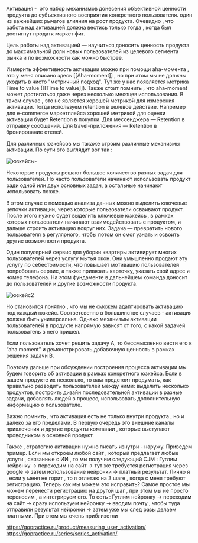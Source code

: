 Активация -  это набор механизмов донесения объективной ценности продукта до субъективного восприятия конкретного пользователя. один из важнейших рычагов влияния на рост продукта. 
Очевидно , что работа над активацией должна вестись только тогда , когда был достигнут продатк маркет фит. 

Цель работы над активацией — научиться доносить ценность продукта до максимальной доли новых пользователей из целевого сегмента рынка и по возможности как можно быстрее. 

Измерить эффективность активации можно при помощи aha-момента , это у меня описано здесь [[Aha-moment]] , но при этом мы не должны уходить в чисто "метричный подход". Тут же у нас появляется метрика Time to value ([[Time to value]]). Также стоит помнить , что aha-moment может достигаться даже через несколько месяцев использования. В таком случае , это не является хорошей метрикой для измерения активации. Тогда используем retention в целевое действие. Например для e-commerce маркетплейса хорошей метрикой для оценки активации будет Retention в покупки. Для мессенджера — Retention в отправку сообщений. Для travel-приложения — Retention в бронирование отелей.

Для различных юзкейсов мы такаже строим различные механизмы активации. По сути это выглядит вот так : 

![юзкейсы-](https://github.com/user-attachments/assets/2334153d-eccd-401a-ac41-29b7423a95a1)

Некоторые продукты решают большое количество разных задач для пользователей. Но часто пользователи начинают использовать продукт ради одной или двух основных задач, а остальные начинают использовать позже.

В этом случае с помощью анализа данных можно выделить ключевые цепочки активации, через которые пользователи осваивают продукт. После этого нужно будет выделить ключевые юзкейсы, в рамках которых пользователи начинают взаимодействовать с продуктом, и дальше строить активацию вокруг них. Задача — превратить нового пользователя в регулярного, чтобы потом он смог узнать и освоить другие возможности продукта.

Один популярный сервис для уборки квартиры активирует многих пользователей через услугу мытья окон. Они умышленно продают эту услугу по себестоимости, что повышает мотивацию пользователей попробовать сервис, а также привязать карточку, указать свой адрес и номер телефона. На этом фундаменте в дальнейшем команда доносит до пользователей и другие возможности продукта.


![юзкейс2](https://github.com/user-attachments/assets/65ddda9d-e732-4237-9cce-97d679af8f2e)

Но становится понятно , что мы не сможем адаптировать активацию под каждый юзкейс. Соответсвенно в большинстве случаев - активация должна быть универсальна. Однако механизмы активации пользователей в продукте напрямую зависят от того, с какой задачей пользователь в него пришел.

Если пользователь хочет решить задачу А, то бессмысленно вести его к “aha moment” и демонстрировать добавочную ценность в рамках решения задачи B.

Поэтому дальше при обсуждении построения процесса активации мы будем говорить об активации в рамках конкретного юзкейса. Если в вашем продукте их несколько, то вам предстоит продумать, как правильно разводить пользователей между ними: выделить несколько продуктов, построить дизайн последовательной активации в разные задачи, добавлять людей в процесс, использовать дополнительную информацию о пользователе.

Важно помнить , что активация есть не только внутри продукта , но и далеко за его пределами. В первую очередь это внешние каналы привлечения и другие продукты компании , которые выступают проводником в основной продукт. 

Также , стратегию активации нужно писать изнутри - наружу. Приведем пример. Если мы откроем любой сайт , который предлагает любые услуги , связанные с ИИ , то мы получим следующий CJM :  Гуглим нейронку -> переходим на сайт -> тут же требуется регистрация через google -> затем использование нейронки -> платный результат. 
Лично я , если у меня не горит , то я отлетаю на 3 шаге , когда с меня требуют регистрацию.  Теперь как мы можем это исправить? Самое простое мы можем перенести регистрацию на другой шаг , при этом мы не просто переносим , а интегрируем его. То есть : Гуглим нейронку -> переходим на сайт -> сразу используем нейронку -> вводим почту , чтобы туда отправили результат нейронки -> затем уже мы след разы делаем платными. При этом мы очень приблизетли 



https://gopractice.ru/product/measuring_user_activation/
https://gopractice.ru/series/series_activation/
